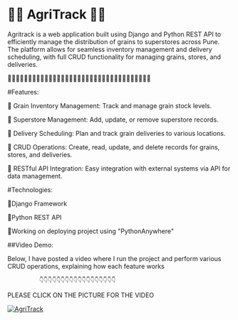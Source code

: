 # 🌾🌾 AgriTrack 🌾🌾
Agritrack is a web application built using Django and Python REST API to efficiently manage the distribution of grains to superstores across Pune. The platform allows for seamless inventory management and delivery scheduling, with full CRUD functionality for managing grains, stores, and deliveries.

🚜🌾🚛🌾🚜🌾🚛🌾🚜🌾🚛🌾🚜🌾🚛🌾🚜🌾🚛🌾🚜🌾🚛🌾🚜🌾🚛🌾🚜🌾🚛🌾🚜🌾🚛

#Features:

🔹 Grain Inventory Management: Track and manage grain stock levels.

🔹 Superstore Management: Add, update, or remove superstore records.

🔹 Delivery Scheduling: Plan and track grain deliveries to various locations.

🔹 CRUD Operations: Create, read, update, and delete records for grains, stores, and deliveries.

🔹 RESTful API Integration: Easy integration with external systems via API for data management.

#Technologies:

🔸Django Framework

🔸Python REST API

🔸Working on deploying project using "PythonAnywhere" 

##Video Demo:

Below, I have posted a video where I run the project and perform various CRUD operations, explaining how each feature works

              👇👇👇👇👇👇👇👇👇👇👇👇👇👇👇👇👇👇
              
PLEASE CLICK ON THE PICTURE FOR THE VIDEO

[![AgriTrack](https://img.youtube.com/vi/6NI4o3Innuc/0.jpg)](https://www.youtube.com/watch?v=6NI4o3Innuc)

